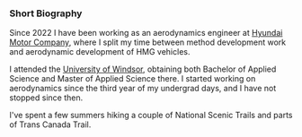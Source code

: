 ### Short Biography

Since 2022 I have been working as an aerodynamics engineer at [Hyundai Motor Company](https://www.hyundai.com/worldwide/en), where I split my time between method development work and aerodynamic development of HMG vehicles.

I attended the [University of Windsor](https://www.uwindsor.ca/engineering/), obtaining both Bachelor of Applied Science and Master of Applied Science there. I started working on aerodynamics since the third year of my undergrad days, and I have not stopped since then. 

I've spent a few summers hiking a couple of National Scenic Trails and parts of Trans Canada Trail. 
